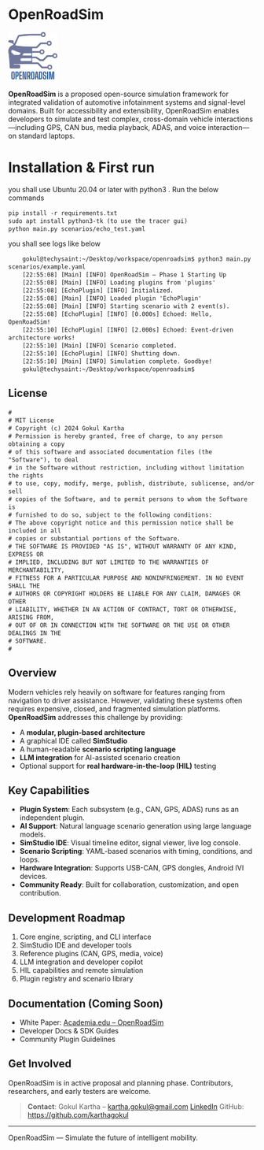 
# OpenRoadSim
![Alt text](./logo.png)

**OpenRoadSim** is a proposed open-source simulation framework for integrated validation of automotive infotainment systems and signal-level domains. Built for accessibility and extensibility, OpenRoadSim enables developers to simulate and test complex, cross-domain vehicle interactions—including GPS, CAN bus, media playback, ADAS, and voice interaction—on standard laptops.


# Installation & First run

you shall use Ubuntu 20.04 or later with python3 . Run the below commands  

    pip install -r requirements.txt
    sudo apt install python3-tk (to use the tracer gui)
    python main.py scenarios/echo_test.yaml

you shall see logs like below
 

        gokul@techysaint:~/Desktop/workspace/openroadsim$ python3 main.py scenarios/example.yaml
        [22:55:08] [Main] [INFO] OpenRoadSim — Phase 1 Starting Up
        [22:55:08] [Main] [INFO] Loading plugins from 'plugins'
        [22:55:08] [EchoPlugin] [INFO] Initialized.
        [22:55:08] [Main] [INFO] Loaded plugin 'EchoPlugin'
        [22:55:08] [Main] [INFO] Starting scenario with 2 event(s).
        [22:55:08] [EchoPlugin] [INFO] [0.000s] Echoed: Hello, OpenRoadSim!
        [22:55:10] [EchoPlugin] [INFO] [2.000s] Echoed: Event-driven architecture works!
        [22:55:10] [Main] [INFO] Scenario completed.
        [22:55:10] [EchoPlugin] [INFO] Shutting down.
        [22:55:10] [Main] [INFO] Simulation complete. Goodbye!
        gokul@techysaint:~/Desktop/workspace/openroadsim$

## License
    #
    # MIT License
    # Copyright (c) 2024 Gokul Kartha
    # Permission is hereby granted, free of charge, to any person obtaining a copy
    # of this software and associated documentation files (the "Software"), to deal
    # in the Software without restriction, including without limitation the rights
    # to use, copy, modify, merge, publish, distribute, sublicense, and/or sell
    # copies of the Software, and to permit persons to whom the Software is
    # furnished to do so, subject to the following conditions:
    # The above copyright notice and this permission notice shall be included in all
    # copies or substantial portions of the Software.
    # THE SOFTWARE IS PROVIDED "AS IS", WITHOUT WARRANTY OF ANY KIND, EXPRESS OR
    # IMPLIED, INCLUDING BUT NOT LIMITED TO THE WARRANTIES OF MERCHANTABILITY,
    # FITNESS FOR A PARTICULAR PURPOSE AND NONINFRINGEMENT. IN NO EVENT SHALL THE
    # AUTHORS OR COPYRIGHT HOLDERS BE LIABLE FOR ANY CLAIM, DAMAGES OR OTHER
    # LIABILITY, WHETHER IN AN ACTION OF CONTRACT, TORT OR OTHERWISE, ARISING FROM,
    # OUT OF OR IN CONNECTION WITH THE SOFTWARE OR THE USE OR OTHER DEALINGS IN THE
    # SOFTWARE.
    #

## Overview
 Modern vehicles rely heavily on software for features ranging from navigation to driver assistance. However, validating these systems often requires expensive, closed, and fragmented simulation platforms.
**OpenRoadSim** addresses this challenge by providing:
- A **modular, plugin-based architecture**
- A graphical IDE called **SimStudio**
- A human-readable **scenario scripting language**
-  **LLM integration** for AI-assisted scenario creation
- Optional support for **real hardware-in-the-loop (HIL)** testing
## Key Capabilities
 
-  **Plugin System**: Each subsystem (e.g., CAN, GPS, ADAS) runs as an independent plugin.
-  **AI Support**: Natural language scenario generation using large language models.
-  **SimStudio IDE**: Visual timeline editor, signal viewer, live log console.
-  **Scenario Scripting**: YAML-based scenarios with timing, conditions, and loops.
-  **Hardware Integration**: Supports USB-CAN, GPS dongles, Android IVI devices.
-  **Community Ready**: Built for collaboration, customization, and open contribution.

## Development Roadmap
1. Core engine, scripting, and CLI interface
2. SimStudio IDE and developer tools
3. Reference plugins (CAN, GPS, media, voice)
4. LLM integration and developer copilot
5. HIL capabilities and remote simulation
6. Plugin registry and scenario library 

## Documentation (Coming Soon)
- White Paper: [Academia.edu – OpenRoadSim](https://www.academia.edu/129633780/OpenRoadSim_A_Proposal_for_an_Open_Source_Framework_for_Automotive_Infotainment_and_Signal_Simulation)
- Developer Docs & SDK Guides
- Community Plugin Guidelines

## Get Involved
OpenRoadSim is in active proposal and planning phase. Contributors, researchers, and early testers are welcome.
> **Contact**: Gokul Kartha – kartha.gokul@gmail.com [LinkedIn](https://www.linkedin.com/in/gokulkartha/) GitHub:
> https://github.com/karthagokul
---

OpenRoadSim — Simulate the future of intelligent mobility.
